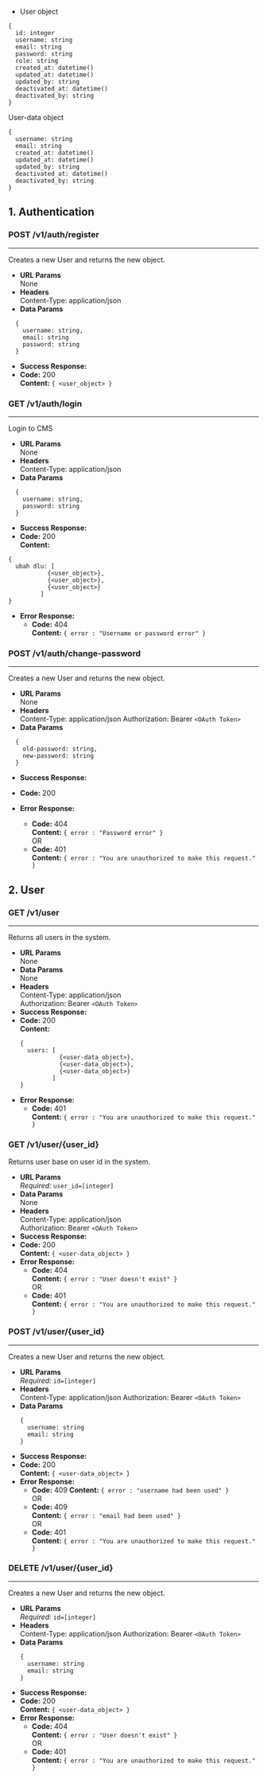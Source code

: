* User object
```
{
  id: integer
  username: string
  email: string
  password: string
  role: string
  created_at: datetime()
  updated_at: datetime()
  updated_by: string
  deactivated_at: datetime()
  deactivated_by: string
}
```
User-data object
```
{
  username: string
  email: string
  created_at: datetime()
  updated_at: datetime()
  updated_by: string
  deactivated_at: datetime()
  deactivated_by: string
}
```


## 1. Authentication

### POST /v1/auth/register
----
  Creates a new User and returns the new object.
* **URL Params**  
  None
* **Headers**  
  Content-Type: application/json  
* **Data Params**  
```
  {
    username: string,
    email: string
    password: string
  }
```
* **Success Response:**  
* **Code:** 200  
  **Content:**  `{ <user_object> }` 

### GET /v1/auth/login
----
  Login to CMS
* **URL Params**  
  None
* **Headers**  
  Content-Type: application/json  
* **Data Params**  
```
  {
    username: string,
    password: string
  }
```

* **Success Response:**  
* **Code:** 200  
  **Content:**  
```
{
  ubah dlu: [
           {<user_object>},
           {<user_object>},
           {<user_object>}
         ]
}
```
* **Error Response:**  
  * **Code:** 404  
  **Content:** `{ error : "Username or password error" }`  

### POST /v1/auth/change-password
----
  Creates a new User and returns the new object.
* **URL Params**  
  None
* **Headers**  
  Content-Type: application/json
  Authorization: Bearer `<OAuth Token>`  
* **Data Params**  
```
  {
    old-password: string,
    new-password: string
  }
```
* **Success Response:**  
* **Code:** 200  

* **Error Response:**  
  * **Code:** 404  
  **Content:** `{ error : "Password error" }`  
  OR  
  * **Code:** 401  
  **Content:** `{ error : "You are unauthorized to make this request." }`

## 2. User

### GET /v1/user
----
  Returns all users in the system.
* **URL Params**  
  None
* **Data Params**  
  None
* **Headers**  
  Content-Type: application/json  
  Authorization: Bearer `<OAuth Token>`
* **Success Response:**  
* **Code:** 200  
  **Content:**  
	```
	{
	  users: [
	           {<user-data_object>},
	           {<user-data_object>},
	           {<user-data_object>}
	         ]
	}
	```
* **Error Response:**  
  * **Code:** 401  
  **Content:** `{ error : "You are unauthorized to make this request." }`

### GET /v1/user/{user_id}

  Returns user base on user id in the system.

* **URL Params**  
  *Required:* `user_id=[integer]`
* **Data Params**  
  None
* **Headers**  
  Content-Type: application/json  
  Authorization: Bearer `<OAuth Token>`
* **Success Response:** 
* **Code:** 200  
  **Content:**  `{ <user-data_object> }` 
* **Error Response:**  
  * **Code:** 404  
  **Content:** `{ error : "User doesn't exist" }`  
  OR  
  * **Code:** 401  
  **Content:** `{ error : "You are unauthorized to make this request." }`

### POST /v1/user/{user_id}
----
  Creates a new User and returns the new object.
* **URL Params**  
  *Required:* `id=[integer]`
* **Headers**  
  Content-Type: application/json
  Authorization: Bearer `<OAuth Token>`  
* **Data Params**  
	```
	{
	  username: string
	  email: string
	}
	```
* **Success Response:**  
* **Code:** 200  
  **Content:**  `{ <user-data_object> }` 
* **Error Response:**  
  * **Code:** 409 
  **Content:** `{ error : "username had been used" }`  
  OR  
   * **Code:** 409  
  **Content:** `{ error : "email had been used" }`  
  OR  
  * **Code:** 401  
  **Content:** `{ error : "You are unauthorized to make this request." }`

### DELETE /v1/user/{user_id}
----
  Creates a new User and returns the new object.
* **URL Params**  
  *Required:* `id=[integer]`
* **Headers**  
  Content-Type: application/json
  Authorization: Bearer `<OAuth Token>`  
* **Data Params**  
	```
	{
	  username: string
	  email: string
	}
	```
* **Success Response:**  
* **Code:** 200  
  **Content:**  `{ <user-data_object> }` 
* **Error Response:**  
  * **Code:** 404  
  **Content:** `{ error : "User doesn't exist" }`  
  OR  
  * **Code:** 401  
  **Content:** `{ error : "You are unauthorized to make this request." }`
